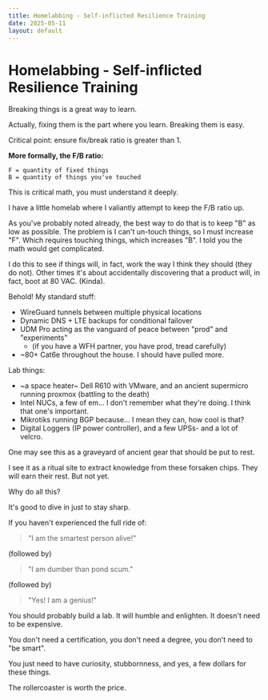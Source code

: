 ```yaml
---
title: Homelabbing - Self-inflicted Resilience Training
date: 2025-05-11
layout: default
---
```


# Homelabbing - Self-inflicted Resilience Training

Breaking things is a great way to learn.

Actually, fixing them is the part where you learn. Breaking them is easy.

Critical point: ensure fix/break ratio is greater than 1.

**More formally, the F/B ratio:**

```
F = quantity of fixed things
B = quantity of things you've touched
```
This is critical math, you must understand it deeply.

I have a little homelab where I valiantly attempt to keep the F/B ratio up.

As you've probably noted already, the best way to do that is to keep "B" 
as low as possible. The problem is I can't un-touch things, so I must increase
"F". Which requires touching things, which increases "B". I told you the math
would get complicated.

I do this to see if things will, in fact, work the way I think they should (they do not).
Other times it's about accidentally discovering that a product will, in fact,
boot at 80 VAC. (Kinda).

Behold! My standard stuff:

- WireGuard tunnels between multiple physical locations
- Dynamic DNS + LTE backups for conditional failover
- UDM Pro acting as the vanguard of peace between "prod" and "experiments"
    - (if you have a WFH partner, you have prod, tread carefully)
- ~80+ Cat6e throughout the house. I should have pulled more.

Lab things:
- ~a space heater~ Dell R610 with VMware, and an ancient supermicro running proxmox (battling to the death)
- Intel NUCs, a few of em... I don't remember what they're doing. I think that one's important.
- Mikrotiks running BGP because... I mean they can, how cool is that?
- Digital Loggers (IP power controller), and a few UPSs- and a lot of velcro.

One may see this as a graveyard of ancient gear that should be put to rest.

I see it as a ritual site to extract knowledge from these forsaken chips. They
will earn their rest. But not yet.

Why do all this?

It's good to dive in just to stay sharp.

If you haven't experienced the full ride of: 
> "I am the smartest person alive!"

(followed by)

> "I am dumber than pond scum."

(followed by)

> "Yes! I am a genius!"

You should probably build a lab. It will humble and enlighten. It doesn't need to be expensive.

You don't need a certification, you don't need a degree, you don't need to "be smart".

You just need to have curiosity, stubbornness, and yes, a few dollars for these things.

The rollercoaster is worth the price.
